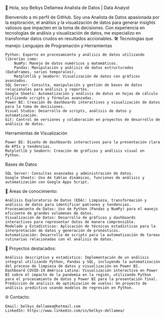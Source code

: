👋 Hola, soy Belkys Dellamea
Analista de Datos | Data Analyst

Bienvenido a mi perfil de GitHub. Soy una Analista de Datos apasionada por la exploración, el análisis y la visualización de datos para generar insights valiosos que impacten en la toma de decisiones. Con experiencia en tecnologías de análisis y visualización de datos, me especializo en transformar datos crudos en resultados accionables.
🛠️ Tecnologías que manejo:
Lenguajes de Programación y Herramientas

    Python: Experto en procesamiento y análisis de datos utilizando librerías como:
        NumPy: Manejo de datos numéricos y matemáticos.
        Pandas: Manipulación y análisis de datos estructurados (DataFrames, series temporales).
        Matplotlib y Seaborn: Visualización de datos con gráficos avanzados.
    SQL Server: Consulta, manipulación y gestión de bases de datos relacionales para análisis y reportes.
    Google Sheets: Automatización y análisis de datos en hojas de cálculo utilizando scripts y fórmulas avanzadas.
    Power BI: Creación de dashboards interactivos y visualización de datos para la toma de decisiones.
    Visual Studio: Desarrollo de scripts, análisis de datos y automatización.
    Git: Control de versiones y colaboración en proyectos de desarrollo de análisis de datos.

Herramientas de Visualización

    Power BI: Diseño de dashboards interactivos para la presentación clara de KPIs y tendencias.
    Matplotlib y Seaborn: Creación de gráficos y análisis visual en Python.

Bases de Datos

    SQL Server: Consultas avanzadas y administración de datos.
    Google Sheets: Uso de tablas dinámicas, funciones de análisis y automatización con Google Apps Script.

🧠 Áreas de conocimiento:

    Análisis Exploratorio de Datos (EDA): Limpieza, transformación y análisis de datos para identificar patrones y tendencias.
    Procesamiento de Datos: Uso de Python (Pandas y NumPy) para el manejo eficiente de grandes volúmenes de datos.
    Visualización de Datos: Desarrollo de gráficos y dashboards interactivos para representar datos de manera comprensible.
    Modelado y Estadísticas: Aplicación de técnicas estadísticas para la interpretación de datos y generación de pronósticos.
    Automatización: Desarrollo de scripts para la automatización de tareas rutinarias relacionadas con el análisis de datos.

📂 Proyectos destacados:

    Análisis descriptivo y estadistico: Implementación de un análisis integral utilizando Python, Pandas y SQL, incluyendo la automatización del proceso de limpieza de datos y visualización en Power BI.
    Dashboard COVID-19 América Latina: Visualización interactiva en Power BI sobre el impacto de la pandemia en la región, utilizando Python para el procesamiento de datos y Power BI para la presentación final.
    Predicción de analisis de optimizacion de vuelos: Un proyecto de análisis predictivo usando modelos de regresión en Python.



🌐 Contacto:

    Email: belkys_dellamea@hotmail.com
    LinkedIn: https://www.linkedin.com/in/belkys-dellamea/
